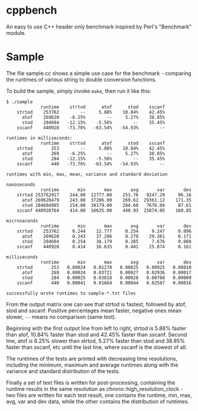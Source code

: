 # cppbench
An easy to use C++ header only benchmark inspired by Perl's "Benchmark" module.

# Sample
The file sample.cc shows a simple use case for the benchmark - comparing the runtimes
of various string to double conversion functions.

To build the sample, simply invoke ``make``, then run it like this:

    $ ./sample 
                 runtime    strtod      atof      stod    sscanf
        strtod    253762        --     5.88%    10.84%    42.45%
          atof    269620    -6.25%        --     5.27%    38.85%
          stod    284604   -12.15%    -5.56%        --    35.45%
        sscanf    440928   -73.76%   -63.54%   -54.93%        --

    runtimes in milliseconds:
                 runtime    strtod      atof      stod    sscanf
        strtod       253        --     5.88%    10.84%    42.45%
          atof       269    -6.25%        --     5.27%    38.85%
          stod       284   -12.15%    -5.56%        --    35.45%
        sscanf       440   -73.76%   -63.54%   -54.93%        --

    runtimes with min, max, mean, variance and standard deviation

    nanoseconds
                 runtime       min       max       avg       var       dev
        strtod 253762917    244.00  12777.00    253.76   9247.29     96.16
          atof 269620479    243.00  37206.00    269.62  29361.12    171.35
          stod 284604985    254.00  38179.00    284.60   7676.04     87.61
        sscanf 440928764    414.00  16635.00    440.93  25874.05    160.85

    microseconds
                 runtime       min       max       avg       var       dev
        strtod    253762     0.244    12.777     0.254     9.247     0.096
          atof    269620     0.243    37.206     0.270    29.361     0.171
          stod    284604     0.254    38.179     0.285     7.676     0.088
        sscanf    440928     0.414    16.635     0.441    25.874     0.161

    milliseconds
                 runtime       min       max       avg       var       dev
        strtod       253   0.00024   0.01278   0.00025   0.00925   0.00010
          atof       269   0.00024   0.03721   0.00027   0.02936   0.00017
          stod       284   0.00025   0.03818   0.00028   0.00768   0.00009
        sscanf       440   0.00041   0.01664   0.00044   0.02587   0.00016

    successfully wrote runtimes to sample-*.txt files


From the output matrix one can see that strtod is fastest, followed by atof, stod and sscanf.
Positive percentages mean faster, negative ones mean slower, ``--`` means no comparison (same test).

Beginning with the first output line from left to right, strtod is 5.88% faster than atof,
10.84% faster than stod and 42.45% faster than sscanf.
Second line, atof is 6.25% slower than strtod, 5.27% faster than stod and 38.85% faster than sscanf, etc
until the last line, where sscanf is the slowest of all.

The runtimes of the tests are printed with decreasing time resolutions, including the minimum, maximum and
average runtimes along with the variance and standard distribution of the tests.

Finally a set of text files is written for post-processing, containing the runtime
results in the same resolution as chrono::high_resolution_clock - two files are
written for each test result, one contains the runtime, min, max, avg, var and dev data,
while the other contains the distribution of runtimes.
